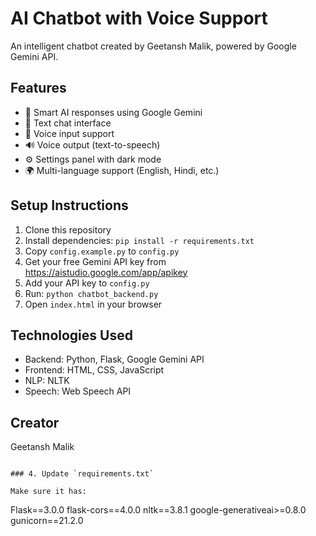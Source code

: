 # AI Chatbot with Voice Support

An intelligent chatbot created by Geetansh Malik, powered by Google Gemini API.

## Features
- 🤖 Smart AI responses using Google Gemini
- 💬 Text chat interface
- 🎤 Voice input support
- 🔊 Voice output (text-to-speech)
- ⚙️ Settings panel with dark mode
- 🌍 Multi-language support (English, Hindi, etc.)

## Setup Instructions

1. Clone this repository
2. Install dependencies: `pip install -r requirements.txt`
3. Copy `config.example.py` to `config.py`
4. Get your free Gemini API key from https://aistudio.google.com/app/apikey
5. Add your API key to `config.py`
6. Run: `python chatbot_backend.py`
7. Open `index.html` in your browser

## Technologies Used
- Backend: Python, Flask, Google Gemini API
- Frontend: HTML, CSS, JavaScript
- NLP: NLTK
- Speech: Web Speech API

## Creator
Geetansh Malik
```

### 4. Update `requirements.txt`

Make sure it has:
```
Flask==3.0.0
flask-cors==4.0.0
nltk==3.8.1
google-generativeai>=0.8.0
gunicorn==21.2.0
